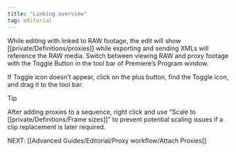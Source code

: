 ```yaml
---
title: "Linking overview"
tag: editorial
---
```

While editing with linked to RAW footage, the edit will show [[private/Definitions/proxies]] while exporting and sending XMLs will reference the RAW media. Switch between viewing RAW and proxy footage with the Toggle Button in the tool bar of Premiere’s Program window.

If Toggle icon doesn’t appear, click on the plus button, find the Toggle icon, and drag it to the tool bar.

> [!Tip]
> After adding proxies to a sequence, right click and use “Scale to [[private/Definitions/Frame sizes]]” to prevent potential scaling issues if a clip replacement is later required.

NEXT: [[Advanced Guides/Editorial/Proxy workflow/Attach Proxies]]